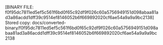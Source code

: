 [BINARY FILE: f0f95dc7811ed5ef5c561f6bd0f65c92df9f026c60a5756949151d098abaa81ad3a86acdd1dff39c9514ef8146052b6f669892020cf6ae54a9a9a9bc2138]
Stored copy: docs/converted-binary/f0f95dc7811ed5ef5c561f6bd0f65c92df9f026c60a5756949151d098abaa81ad3a86acdd1dff39c9514ef8146052b6f669892020cf6ae54a9a9a9bc2138

